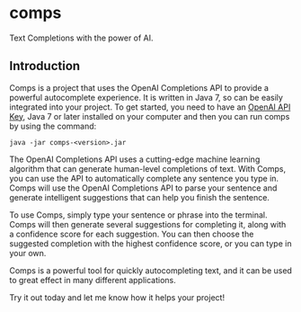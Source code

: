 # comps
Text Completions with the power of AI.


## Introduction

Comps is a project that uses the OpenAI Completions API to provide a powerful
 autocomplete experience. It is written in Java 7, so can be easily integrated
 into your project. To get started, you need to have an [OpenAI API Key](https://platform.openai.com/account/api-keys), Java 7
 or later installed  on your computer and then you can run comps by using the
 command:

 `java -jar comps-<version>.jar`

The OpenAI Completions API uses a cutting-edge machine learning algorithm that
 can generate human-level completions of text. With Comps, you can use the API
 to automatically complete any sentence you type in. Comps will use the OpenAI
 Completions API to parse your sentence and generate intelligent suggestions
 that can help you finish the sentence.

To use Comps, simply type your sentence or phrase into the terminal. Comps will
 then generate several suggestions for completing it, along with a confidence 
 score for each suggestion. You can then choose the suggested completion with the
 highest confidence score, or you can type in your own.

Comps is a powerful tool for quickly autocompleting text, and it can be used to
 great effect in many different applications. 

Try it out today and let me know how it helps your project!
